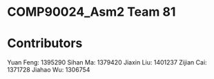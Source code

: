 # COMP90024_Asm2 Team 81
# Contributors
Yuan Feng: 1395290
Sihan Ma: 1379420
Jiaxin Liu: 1401237
Zijian Cai: 1371728
Jiahao Wu: 1306754   
